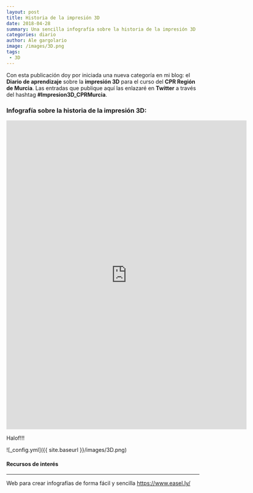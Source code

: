 ```yaml
---
layout: post
title: Historia de la impresión 3D
date: 2018-04-28
summary: Una sencilla infografía sobre la historia de la impresión 3D
categories: diario 
author: Ale gargolario
image: /images/3D.png
tags:
 - 3D
---
```


Con esta publicación doy por iniciada una nueva categoría en mi blog: el **Diario de aprendizaje** sobre la **impresión 3D** para el curso del **CPR Región de Murcia**.
Las entradas que publique aquí las enlazaré en **Twitter** a través del hashtag **#Impresion3D_CPRMurcia**.

### Infografía sobre la historia de la impresión 3D:

<iframe width="627" height="807" frameborder="0" scrolling="no" style="overflow-y:hidden;" src="https://www.easel.ly/index/embedFrame/easel/7404220"></iframe>

Halof!!!

![_config.yml]({{ site.baseurl }}/images/3D.png)

#### Recursos de interés
*** 

 Web para crear infografías de forma fácil y sencilla <https://www.easel.ly/>

